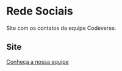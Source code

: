 # Rede Sociais

 Site com os contatos da equipe Codeverse. 

 ## Site 
 
  <a href="https://codeverse-web.github.io/CodeVerse/equipe.html" target="_blank">  Conheça a nossa equipe</a>
